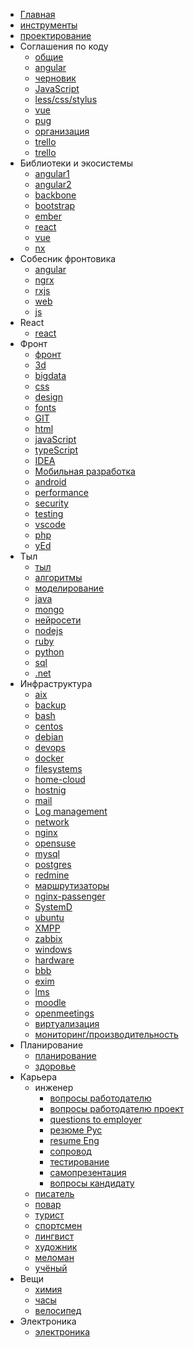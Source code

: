  * [Главная](index.md)
 * [инструменты](kb/инструменты/инструменты)
 * [проектирование](kb/frontend/проектирование)
 * Соглашения по коду
	 * [общие](kb/conventions/conventions.md)
	 * [angular](kb/conventions/angular.md)
	 * [черновик](kb/conventions/draft.md)
	 * [JavaScript](kb/conventions/js.md)
	 * [less/css/stylus](kb/conventions/less.md)
	 * [vue](kb/conventions/vue.md)
	 * [pug](kb/conventions/pug.md)
	 * [организация](kb/conventions/организация.md)
	 * [trello](kb/conventions/trello.md)
	 * [trello](kb/conventions/jira.md)
 * Библиотеки и экосистемы
	 * [angular1](kb/frontend/framework/angular1.md)
	 * [angular2](kb/frontend/framework/angular2.md)
	 * [backbone](kb/frontend/framework/backbone.md)
	 * [bootstrap](kb/frontend/framework/bootstrap.md)
	 * [ember](kb/frontend/framework/ember.md)
	 * [react](kb/frontend/framework/react.md)
	 * [vue](kb/frontend/framework/vue.md)
	 * [nx](kb/frontend/framework/nx.md)
 * Собесник фронтовика
	 * [angular](kb/frontend/собесник/angular.md)
	 * [ngrx](kb/frontend/собесник/ngrx.md)
	 * [rxjs](kb/frontend/собесник/rxjs.md)
	 * [web](kb/frontend/собесник/web.md)
	 * [js](kb/frontend/собесник/js.md)
 * React
	 * [react](kb/frontend/react)
 * Фронт
	 * [фронт](kb/frontend/frontend.md)
	 * [3d](kb/frontend/3d.md)
	 * [bigdata](kb/frontend/bigdata.md)
	 * [css](kb/frontend/css.md)
	 * [design](kb/frontend/design.md)
	 * [fonts](kb/frontend/fonts.md)
	 * [GIT](kb/frontend/git.md)
	 * [html](kb/frontend/html.md)
	 * [javaScript](kb/frontend/javascript.md)
	 * [typeScript](kb/frontend/typescript.md)
	 * [IDEA](kb/инструменты/idea.md)
	 * [Мобильная разработка](kb/frontend/mobile.md)
	 * [android](kb/frontend/android)
	 * [performance](kb/frontend/performance.md)
	 * [security](kb/frontend/security.md)
	 * [testing](kb/frontend/testing.md)
	 * [vscode](kb/инструменты/vscode.md)
	 * [php](kb/frontend/framework/php.md)
	 * [yEd](kb/frontend/yed.md)
	 <!-- * [](kb/frontend/) -->
 * Тыл
	 * [тыл](kb/backend/backend.md)
	 * [алгоритмы](kb/backend/алгоритмы.md)
	 * [моделирование](kb/backend/моделирование.md)
	 * [java](kb/backend/java.md)
	 * [mongo](kb/backend/mongo.md)
	 * [нейросети](kb/backend/neural.md)
	 * [nodejs](kb/backend/nodejs.md)
     * [ruby](kb/backend/ruby.md)
	 * [python](kb/backend/python.md)
	 * [sql](kb/backend/sql.md)
	 * [.net](kb/backend/.net.md)
 * Инфраструктура
	 * [aix](kb/admin/aix)
	 * [backup](kb/admin/backup.md)
	 * [bash](kb/admin/bash.md)
	 * [centos](kb/admin/centos.md)
	 * [debian](kb/admin/debian)
	 * [devops](kb/admin/devops.md)
	 * [docker](kb/admin/docker)
	 * [filesystems](kb/admin/filesystems.md)
	 * [home-cloud](kb/admin/home-cloud.md)
	 * [hostnig](kb/admin/hosting)
	 * [mail](kb/admin/mail.md)
	 * [Log management](kb/admin/log-management.md)
	 * [network](kb/admin/network.md)
	 * [nginx](kb/admin/nginx.md)
	 * [opensuse](kb/admin/opensuse.md)
	 * [mysql](kb/admin/mysql.md)
	 * [postgres](kb/admin/postgres.md)
	 * [redmine](kb/admin/redmine.md)
	 * [маршрутизаторы](kb/admin/router.md)
	 * [nginx-passenger](kb/admin/nginx-passenger.md)
	 * [SystemD](kb/admin/systemd.md)
	 * [ubuntu](kb/admin/ubuntu)
	 * [XMPP](kb/admin/xmpp.md)
	 * [zabbix](kb/admin/zabbix.md)
	 <!-- * [](kb/admin/) -->
	 * [windows](kb/admin/windows.md)
	 * [hardware](kb/admin/hardware.md)
	 * [bbb](kb/admin/bbb.md)
	 * [exim](kb/admin/exim.md)
	 * [lms](kb/admin/lms.md)
	 * [moodle](kb/admin/moodle.md)
	 * [openmeetings](kb/admin/openmeetings.md)
	 * [виртуализация](kb/admin/virtual.md)
	 * [мониторинг/производительность](kb/admin/monitoring.md)
 * Планирование
 	 * [планирование](kb/планирование/планирование.md)
	 * [здоровье](kb/здоровье/здоровье)
 * Карьера
	 * инженер
		* [вопросы работодателю](kb/карьера/инженер/вопросы-работодателю.md)
		* [вопросы работодателю проект](kb/карьера/инженер/вопросы-работодателю-проект.md)
		* [questions to employer](kb/карьера/инженер/questions-employer)
		* [резюме Рус](kb/карьера/инженер/резюме.md)
		* [resume Eng](kb/карьера/инженер/resume.md)
		* [сопровод](kb/карьера/инженер/сопровод.md)
		* [тестирование](kb/карьера/инженер/тестирование.md)
		* [самопрезентация](kb/карьера/инженер/самопрезентация.md)
		* [вопросы кандидату](вопросы-кандидату.md)
	 * [писатель](kb/карьера/писатель.md)
	 * [повар](kb/карьера/повар.md)
	 * [турист](kb/карьера/турист.md)
	 * [спортсмен](kb/карьера/спортсмен.md)
	 * [лингвист](kb/карьера/лингвист.md)
	 * [художник](kb/карьера/художник.md)
	 * [меломан](kb/карьера/меломан.md)
	 * [учёный](kb/карьера/меломан.md)
 * Вещи
	 * [химия](kb/вещи/химия)
	 * [часы](kb/вещи/часы)
	 * [велосипед](kb/вещи/велосипед)
	 <!-- * [](kb/вещи/) -->
 * Электроника
	 * [электроника](kb/электроника/электроника)
